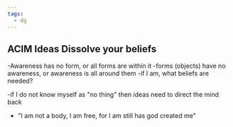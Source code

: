 ```yaml
---
tags:
  - dg
---
```



## ACIM Ideas Dissolve your beliefs

-Awareness has no form, or all forms are within it
-forms (objects) have no awareness, or awareness is all around them
-if I am, what beliefs are needed? 

-if I do not know myself as "no thing" then ideas need to direct the mind back
- "I am not a body, I am free, for I am still has god created me"